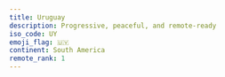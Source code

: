 ```yaml
---
title: Uruguay
description: Progressive, peaceful, and remote-ready
iso_code: UY
emoji_flag: 🇺🇾
continent: South America
remote_rank: 1
---
```

